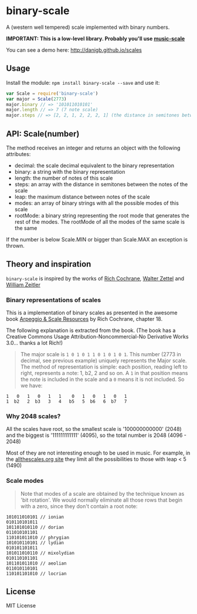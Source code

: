 # binary-scale

A (western well tempered) scale implemented with binary numbers.

__IMPORTANT: This is a low-level library. Probably you'll use [music-scale](http://github.com/danigb/music-scale)__

You can see a demo here: http://danigb.github.io/scales

## Usage

Install the module: `npm install binary-scale --save` and use it:

```js
var Scale = require('binary-scale')
var major = Scale(2773)
major.binary // => '101011010101'
major.length // => 7 (7 note scale)
major.steps // => [2, 2, 1, 2, 2, 2, 1] (the distance in semitones between notes)
```

## API: Scale(number)

The method receives an integer and returns an object with the following attributes:

- decimal: the scale decimal equivalent to the binary representation
- binary: a string with the binary representation
- length: the number of notes of this scale
- steps: an array with the distance in semitones between the notes of the scale
- leap: the maximum distance between notes of the scale
- modes: an array of binary strings with all the possible modes of this scale
- rootMode: a binary string representing the root mode that generates the rest of the modes. The rootMode of all the modes of the same scale is the same

If the number is below Scale.MIN or bigger than Scale.MAX an exception is thrown.

## Theory and inspiration

`binary-scale` is inspired by the works of [Rich Cochrane](http://cochranemusic.com), [Walter Zettel](http://www.muzuu.org/new_life/pics/simpleblog/scales/scalesadvice.html) and [William Zeitler](http://www.allthescales.org/)


### Binary representations of scales

This is a implementation of binary scales as presented in the awesome book [Arpeggio & Scale Resources](https://archive.org/details/ScaleAndArpeggioResourcesAGuitarEncyclopedia) by Rich Cochrane, chapter 18.

The following explanation is extracted from the book. (The book has a Creative Commons Usage Attribution-Noncommercial-No Derivative Works 3.0... thanks a lot Rich!)

> The major scale is `1 0 1 0 1 1 0 1 0 1 0 1`. This number (2773 in decimal, see previous example) uniquely represents the Major scale. The method of representation is simple: each position, reading left to right, represents a note: 1, b2, 2 and so on. A `1` in that position means the note is included in the scale and a `0` means it is not included. So we have:

```
1   0   1   0   1   1    0   1   0   1   0   1
1  b2   2  b3   3   4   b5   5  b6   6  b7   7
```

### Why 2048 scales?

All the scales have root, so the smallest scale is '100000000000' (2048) and
the biggest is '111111111111' (4095), so the total number is 2048 (4096 - 2048)

Most of they are not interesting enough to be used in music.
For example, in the [allthescales.org site](http://allthescales.org) they limit all the possibilities to those with leap < 5 (1490)

### Scale modes

> Note that modes of a scale are obtained by the technique known as 'bit rotation'. We would normally eliminate all those rows that begin with a zero, since they don't contain a root note:

```
101011010101 // ionian
010110101011
101101010110 // dorian
011010101101
110101011010 // phrygian
101010110101 // lydian
010101101011
101011010110 // mixolydian
010110101101
101101011010 // aeolian
011010110101
110101101010 // locrian
```

## License

MIT License
